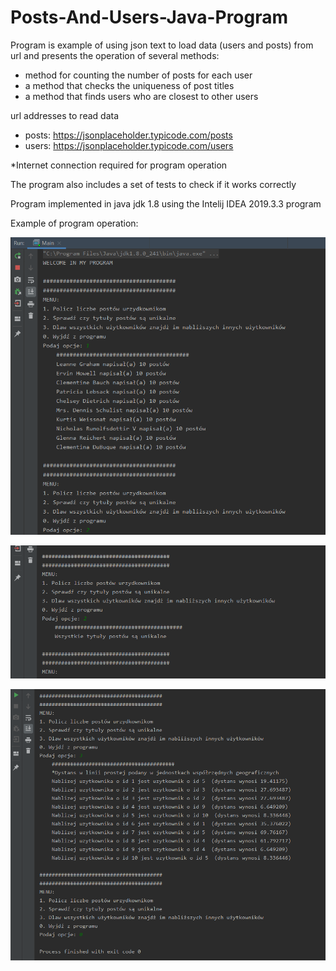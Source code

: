 # Posts-And-Users-Java-Program

Program is example of using json text to load data (users and posts) from url                                                             and presents the operation of several methods:
- method for counting the number of posts for each user
- a method that checks the uniqueness of post titles
- a method that finds users who are closest to other users

url addresses to read data
- posts: https://jsonplaceholder.typicode.com/posts
- users: https://jsonplaceholder.typicode.com/users

*Internet connection required for program operation

The program also includes a set of tests to check if it works correctly

Program implemented in java jdk 1.8 using the Intelij IDEA 2019.3.3 program

Example of program operation:

![Image description](https://github.com/Raval97/Posts-And-Users-Java-Program/blob/master/screens/1.PNG?raw=true)

![Image description](https://github.com/Raval97/Posts-And-Users-Java-Program/blob/master/screens/2.PNG?raw=true)

![Image description](https://github.com/Raval97/Posts-And-Users-Java-Program/blob/master/screens/3.PNG?raw=true)
